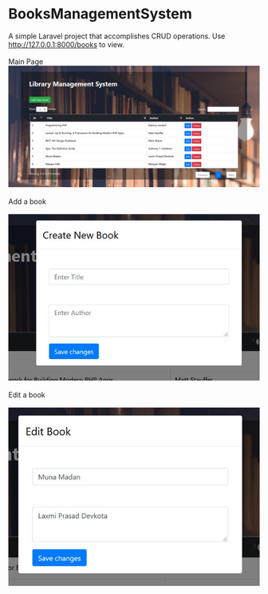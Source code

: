 # BooksManagementSystem
A simple Laravel project that accomplishes CRUD operations.
Use http://127.0.0.1:8000/books to view.
</br>
</br>
Main Page 
![GUI](https://raw.githubusercontent.com/shashwotshakya9/BooksManagementSystem/main/ss1.JPG)
</br>
</br>
Add a book
</br>
</br>
![GUI](https://raw.githubusercontent.com/shashwotshakya9/BooksManagementSystem/main/addbook.JPG)
</br>
</br>
Edit a book
</br>
</br>
![GUI](https://raw.githubusercontent.com/shashwotshakya9/BooksManagementSystem/main/editbook.JPG)
</br>
